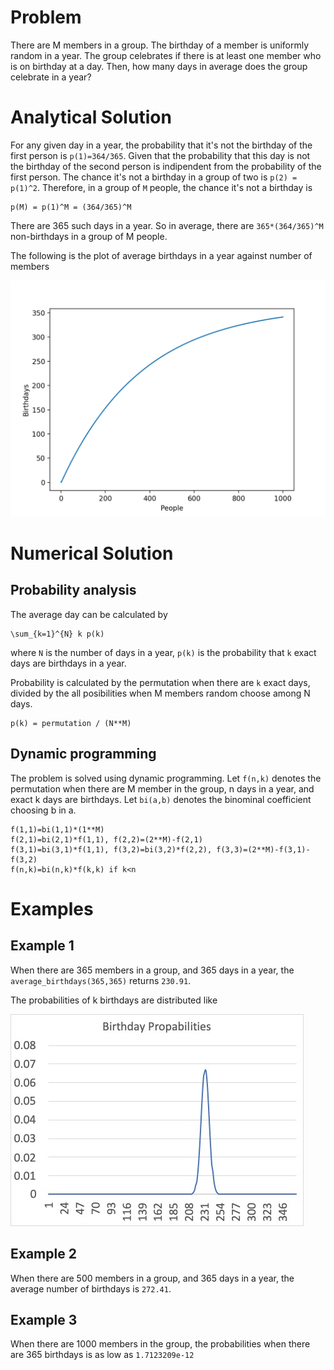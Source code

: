 # Problem
There are M members in a group. The birthday of a member is uniformly random in a year. The group celebrates if there is at least one member who is on birthday at a day. Then, how many days in average does the group celebrate in a year? 

# Analytical Solution
For any given day in a year, the probability that it's not the birthday of the first person is `p(1)=364/365`. 
Given that the probability that this day is not the birthday of the second person is indipendent from the probability of the first person. The chance it's not a birthday in a group of two is `p(2) = p(1)^2`. 
Therefore, in a group of `M` people, the chance it's not a birthday is 
```
p(M) = p(1)^M = (364/365)^M
```
There are 365 such days in a year. So in average, there are `365*(364/365)^M` non-birthdays in a group of M people. 

The following is the plot of average birthdays in a year against number of members

![Birthdays against number of members](birthdays.png)

# Numerical Solution
## Probability analysis
The average day can be calculated by 
```
\sum_{k=1}^{N} k p(k)
```
where `N` is the number of days in a year, `p(k)` is the probability that `k` exact days are birthdays in a year. 

Probability is calculated by the permutation when there are `k` exact days, divided by the all posibilities when M members random choose among N days. 
```
p(k) = permutation / (N**M)
```

## Dynamic programming
The problem is solved using dynamic programming. Let `f(n,k)` denotes the permutation when there are M member in the group, n days in a year, and exact k days are birthdays. Let `bi(a,b)` denotes the binominal coefficient choosing b in a.
```
f(1,1)=bi(1,1)*(1**M)
f(2,1)=bi(2,1)*f(1,1), f(2,2)=(2**M)-f(2,1)
f(3,1)=bi(3,1)*f(1,1), f(3,2)=bi(3,2)*f(2,2), f(3,3)=(2**M)-f(3,1)-f(3,2)
f(n,k)=bi(n,k)*f(k,k) if k<n
```
# Examples
## Example 1
When there are 365 members in a group, and 365 days in a year, the `average_birthdays(365,365)` returns `230.91`. 

The probabilities of k birthdays are distributed like

![birthday probabilities](birthday_probabilities.jpg)

## Example 2
When there are 500 members in a group, and 365 days in a year, the average number of birthdays is `272.41`.

## Example 3
When there are 1000 members in the group, the probabilities when there are 365 birthdays is as low as `1.7123209e-12`
